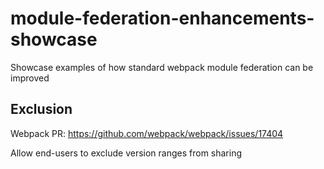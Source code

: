 # module-federation-enhancements-showcase

Showcase examples of how standard webpack module federation can be improved

## Exclusion

Webpack PR: https://github.com/webpack/webpack/issues/17404

Allow end-users to exclude version ranges from sharing
